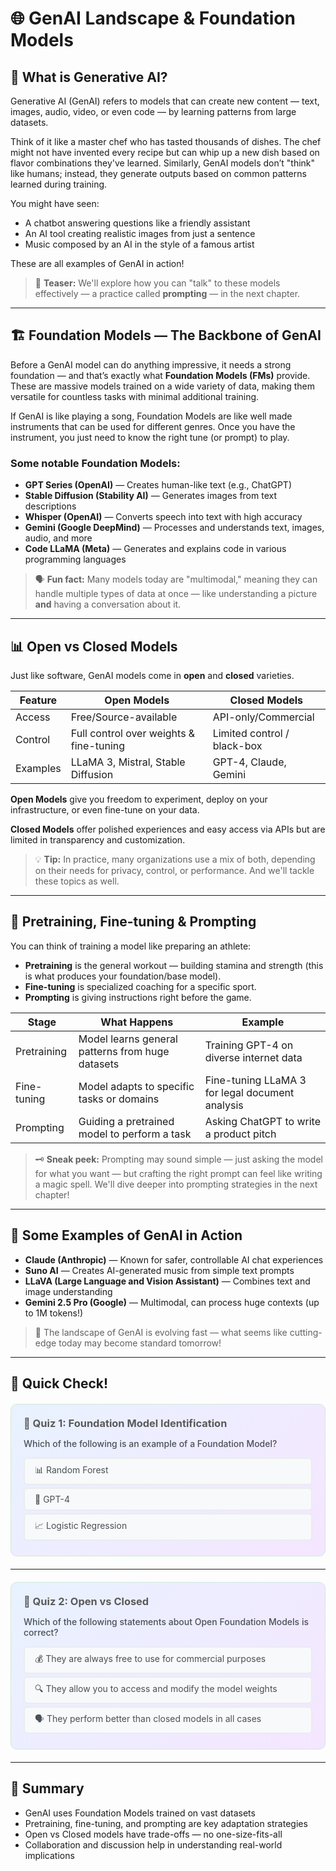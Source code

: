# 🌐 GenAI Landscape & Foundation Models

## 📝 What is Generative AI?

Generative AI (GenAI) refers to models that can create new content — text, images, audio, video, or even code — by learning patterns from large datasets.

Think of it like a master chef who has tasted thousands of dishes. The chef might not have invented every recipe but can whip up a new dish based on flavor combinations they've learned. Similarly, GenAI models don’t "think" like humans; instead, they generate outputs based on common patterns learned during training.

You might have seen:

* A chatbot answering questions like a friendly assistant
* An AI tool creating realistic images from just a sentence
* Music composed by an AI in the style of a famous artist

These are all examples of GenAI in action!

> 🎯 **Teaser:** We'll explore how you can "talk" to these models effectively — a practice called **prompting** — in the next chapter.

---

## 🏗️ Foundation Models — The Backbone of GenAI

Before a GenAI model can do anything impressive, it needs a strong foundation — and that’s exactly what **Foundation Models (FMs)** provide. These are massive models trained on a wide variety of data, making them versatile for countless tasks with minimal additional training.

If GenAI is like playing a song, Foundation Models are like well made instruments that can be used for different genres. Once you have the instrument, you just need to know the right tune (or prompt) to play.

### Some notable Foundation Models:

* **GPT Series (OpenAI)** — Creates human-like text (e.g., ChatGPT)
* **Stable Diffusion (Stability AI)** — Generates images from text descriptions
* **Whisper (OpenAI)** — Converts speech into text with high accuracy
* **Gemini (Google DeepMind)** — Processes and understands text, images, audio, and more
* **Code LLaMA (Meta)** — Generates and explains code in various programming languages

> 🗣️ **Fun fact:** Many models today are "multimodal," meaning they can handle multiple types of data at once — like understanding a picture **and** having a conversation about it.

---

## 📊 Open vs Closed Models

Just like software, GenAI models come in **open** and **closed** varieties.

| Feature  | Open Models                             | Closed Models               |
| -------- | --------------------------------------- | --------------------------- |
| Access   | Free/Source-available                   | API-only/Commercial         |
| Control  | Full control over weights & fine-tuning | Limited control / black-box |
| Examples | LLaMA 3, Mistral, Stable Diffusion      | GPT-4, Claude, Gemini       |

**Open Models** give you freedom to experiment, deploy on your infrastructure, or even fine-tune on your data.

**Closed Models** offer polished experiences and easy access via APIs but are limited in transparency and customization.

> 💡 **Tip:** In practice, many organizations use a mix of both, depending on their needs for privacy, control, or performance. And we'll tackle these topics as well.

---

## 🔄 Pretraining, Fine-tuning & Prompting

You can think of training a model like preparing an athlete:

* **Pretraining** is the general workout — building stamina and strength (this is what produces your foundation/base model).
* **Fine-tuning** is specialized coaching for a specific sport.
* **Prompting** is giving instructions right before the game.

| Stage       | What Happens                                     | Example                                         |
| ----------- | ------------------------------------------------ | ----------------------------------------------- |
| Pretraining | Model learns general patterns from huge datasets | Training GPT-4 on diverse internet data         |
| Fine-tuning | Model adapts to specific tasks or domains        | Fine-tuning LLaMA 3 for legal document analysis |
| Prompting   | Guiding a pretrained model to perform a task     | Asking ChatGPT to write a product pitch         |

> 🗝️ **Sneak peek:** Prompting may sound simple — just asking the model for what you want — but crafting the right prompt can feel like writing a magic spell. We'll dive deeper into prompting strategies in the next chapter!

---

## 🌟 Some Examples of GenAI in Action

* **Claude (Anthropic)** — Known for safer, controllable AI chat experiences
* **Suno AI** — Creates AI-generated music from simple text prompts
* **LLaVA (Large Language and Vision Assistant)** — Combines text and image understanding
* **Gemini 2.5 Pro (Google)** — Multimodal, can process huge contexts (up to 1M tokens!)

> 🚀 The landscape of GenAI is evolving fast — what seems like cutting-edge today may become standard tomorrow!

---

## 📝 Quick Check!

<!-- 🔍 Foundation Model Identification -->

<div style="background:linear-gradient(135deg,#e8f2ff 0%,#f5e6ff 100%);padding:20px;border-radius:10px;margin:20px 0;border:1px solid #d1e7dd;">

<h3 style="margin:0 0 8px;color:#5a5a5a;">📝 Quiz 1: Foundation Model Identification</h3>

<p style="color:#495057; font-weight:500;">
Which of the following is an example of a Foundation Model?
</p>

<style>
.quiz-container-next-easy{position:relative}
.quiz-option-next-easy{display:block;margin:4px 0;padding:8px 16px;background:#f8f9fa;border-radius:6px;cursor:pointer;transition:.2s;border:2px solid #e9ecef;color:#495057}
.quiz-option-next-easy:hover{background:#fff;transform:translateY(-1px);border-color:#dee2e6}
.quiz-radio-next-easy{display:none}
.quiz-radio-next-easy:checked+.quiz-option-next-easy[data-correct="true"]{background:#d4edda;color:#155724;border-color:#c3e6cb}
.quiz-radio-next-easy:checked+.quiz-option-next-easy:not([data-correct="true"]){background:#f8d7da;color:#721c24;border-color:#f5c6cb}
.feedback-next-easy{display:none;margin:4px 0;padding:8px 16px;border-radius:6px}
#foundation-correct:checked~.feedback-next-easy[data-feedback="correct"],
#foundation-wrong1:checked~.feedback-next-easy[data-feedback="wrong1"],
#foundation-wrong2:checked~.feedback-next-easy[data-feedback="wrong2"]{display:block}
.feedback-next-easy[data-feedback="correct"]{background:#d1f2eb;color:#0c5d56;border:1px solid #a3d9cc}
.feedback-next-easy[data-feedback="wrong1"], .feedback-next-easy[data-feedback="wrong2"]{background:#fce8e6;color:#58151c;border:1px solid #f5b7b1}
</style>

<div class="quiz-container-next-easy">
  <input type="radio" name="quiz-foundation-1" id="foundation-wrong1" class="quiz-radio-next-easy">
  <label for="foundation-wrong1" class="quiz-option-next-easy" data-correct="false">📊 Random Forest</label>

  <input type="radio" name="quiz-foundation-1" id="foundation-correct" class="quiz-radio-next-easy">
  <label for="foundation-correct" class="quiz-option-next-easy" data-correct="true">📝 GPT-4</label>

  <input type="radio" name="quiz-foundation-1" id="foundation-wrong2" class="quiz-radio-next-easy">
  <label for="foundation-wrong2" class="quiz-option-next-easy" data-correct="false">📈 Logistic Regression</label>

  <div class="feedback-next-easy" data-feedback="correct">✅ Correct! GPT-4 is a foundation model.</div>
  <div class="feedback-next-easy" data-feedback="wrong1">❌ Random Forest is a traditional machine learning algorithm, not a foundation model. Foundation models are large neural networks trained on diverse data.</div>
  <div class="feedback-next-easy" data-feedback="wrong2">❌ Logistic Regression is a statistical method for classification, not a foundation model. Foundation models are massive neural networks like GPT, LLaMA, etc.</div>
</div>
</div>

---
<!-- 
## 🧩 Activities for Peer Learning

### 🗺️ Activity 1 — **Model Map**

* Form small groups
* Each group picks a model type: LLM, Diffusion Model, Speech Model, Multimodal Model
* Research (or use provided materials) to fill out:

  * Model Name
  * Open or Closed
  * Known Use Case
  * Example Product using it
* Share with the class using sticky notes / whiteboard / Miro

---

### 🗣️ Activity 2 — **Open vs Closed Debate**

* Split into two teams
* Scenario: "You need to build a secure customer support chatbot for a bank."
* One team argues for Open Models, the other for Closed Models
* Discuss trade-offs on:

  * Privacy
  * Cost
  * Control
  * Performance
* End with a group reflection

---

## 💬 Discussion Prompt

> What are some risks of relying only on prompting with closed models in your industry?
> *(Share in small groups and report back)* -->

<!-- 🎯 Open vs Closed -->

<div style="background:linear-gradient(135deg,#e8f2ff 0%,#f5e6ff 100%);padding:20px;border-radius:10px;margin:20px 0;border:1px solid #d1e7dd;">

<h3 style="margin:0 0 8px;color:#5a5a5a;">📝 Quiz 2: Open vs Closed</h3>

<p style="color:#495057; font-weight:500;">
Which of the following statements about Open Foundation Models is correct?
</p>

<div class="quiz-container-next-easy">
  <input type="radio" name="quiz-open-closed" id="open-wrong1" class="quiz-radio-next-easy">
  <label for="open-wrong1" class="quiz-option-next-easy" data-correct="false">💰 They are always free to use for commercial purposes</label>

  <input type="radio" name="quiz-open-closed" id="open-correct" class="quiz-radio-next-easy">
  <label for="open-correct" class="quiz-option-next-easy" data-correct="true">🔍 They allow you to access and modify the model weights</label>

  <input type="radio" name="quiz-open-closed" id="open-wrong2" class="quiz-radio-next-easy">
  <label for="open-wrong2" class="quiz-option-next-easy" data-correct="false">🗣️ They perform better than closed models in all cases</label>

  <div class="feedback-next-easy" data-feedback="correct">✅ Spot on! Open models allow access to their weights, giving you more control.</div>
  <div class="feedback-next-easy" data-feedback="wrong1">❌ Not always! "Open" refers to model weights being accessible, not commercial licensing. Many open models have restrictions on commercial use.</div>
  <div class="feedback-next-easy" data-feedback="wrong2">❌ Not necessarily! Performance depends on many factors including model size, training data, and specific use cases. Closed models often outperform open ones.</div>
</div>

<style>
#open-correct:checked~.feedback-next-easy[data-feedback="correct"],
#open-wrong1:checked~.feedback-next-easy[data-feedback="wrong1"],
#open-wrong2:checked~.feedback-next-easy[data-feedback="wrong2"]{display:block}
</style>
</div>

---

## 📌 Summary

* GenAI uses Foundation Models trained on vast datasets
* Pretraining, fine-tuning, and prompting are key adaptation strategies
* Open vs Closed models have trade-offs — no one-size-fits-all
* Collaboration and discussion help in understanding real-world implications
